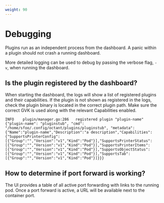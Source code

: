```yaml
---
weight: 90
---
```


# Debugging

Plugins run as an independent process from the dashboard. A panic within a plugin should not crash a running dashboard.

More detailed logging can be used to debug by passing the verbose flag, `-v`, when running the dashboard.

## Is the plugin registered by the dashboard?

When starting the dashboard, the logs will show a list of registered plugins and their capabilities. If the plugin is not shown as registered in the logs, check the plugin binary is located in the correct plugin path. Make sure the correct GVK is used along with the relevant Capabilities enabled.

```
INFO    plugin/manager.go:286   registered plugin "plugin-name" {"plugin-name": "pluginstub", "cmd": "/home/sfoo/.config/octant/plugins/pluginstub", "metadata": {"Name":"plugin-name","Description":"a description","Capabilities":{"SupportsPrinterConfig":[{"Group":"","Version":"v1","Kind":"Pod"}],"SupportsPrinterStatus":[{"Group":"","Version":"v1","Kind":"Pod"}],"SupportsPrinterItems":[{"Group":"","Version":"v1","Kind":"Pod"}],"SupportsObjectStatus":[{"Group":"","Version":"v1","Kind":"Pod"}],"SupportsTab":[{"Group":"","Version":"v1","Kind":"Pod"}]}}}
```

## How to determine if port forward is working?

The UI provides a table of all active port forwarding with links to the running pod. Once a port forward is active, a URL will be available next to the container port.
